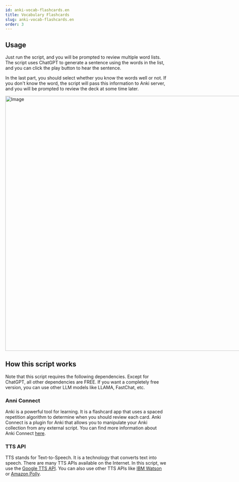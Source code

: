 ```yaml
---
id: anki-vocab-flashcards.en
title: Vocabulary Flashcards
slug: anki-vocab-flashcards.en
order: 3
---
```


## Usage

Just run the script, and you will be prompted to review multiple word lists. The script uses ChatGPT to generate a sentence using the words in the list, and you can click the play button to hear the sentence.

In the last part, you should select whether you know the words well or not. If you don't know the word, the script will pass this information to Anki server, and you will be prompted to review the deck at some time later.

<img src="https://raw.githubusercontent.com/danalite/awesome-autool-scripts/master/danalite/Mini-Tools/Daily-Vocabulary/demo-daily-vocabulary.gif" alt="Image" style="width:800px;max-width:800px"/>

## How this script works

Note that this script requires the following dependencies. Except for ChatGPT, all other dependencies are FREE. If you want a completely free version, you can use other LLM models like LLAMA, FastChat, etc.

### Anni Connect

Anki is a powerful tool for learning. It is a flashcard app that uses a spaced repetition algorithm to determine when you should review each card. Anki Connect is a plugin for Anki that allows you to manipulate your Anki collection from any external script. You can find more information about Anki Connect [here](https://foosoft.net/projects/anki-connect/).

### TTS API

TTS stands for Text-to-Speech. It is a technology that converts text into speech. There are many TTS APIs available on the Internet. In this script, we use the [Google TTS API](https://cloud.google.com/text-to-speech). You can also use other TTS APIs like [IBM Watson](https://www.ibm.com/watson/services/text-to-speech/) or [Amazon Polly](https://aws.amazon.com/polly/).
